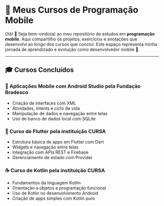 # 📱 Meus Cursos de Programação Mobile

Olá! 👋 Seja bem-vindo(a) ao meu repositório de estudos em **programação mobile**. Aqui compartilho os projetos, exercícios e anotações que desenvolvi ao longo dos cursos que concluí. Este espaço representa minha jornada de aprendizado e evolução como desenvolvedor mobile 🚀.

---

## 🎓 Cursos Concluídos

### 🤖 Aplicações Mobile com Android Studio pela Fundação Bradesco
- Criação de interfaces com XML
- Atividades, intents e ciclo de vida
- Manipulação de dados e navegação entre telas
- Uso de banco de dados local com SQLite


### 💙 Curso de Flutter pela instituição CURSA
- Estrutura básica de apps em Flutter com Dart
- Widgets e navegação entre telas
- Integração com APIs REST e Firebase
- Gerenciamento de estado com Provider


### ☕ Curso de Kotlin pela instituição CURSA
- Fundamentos da linguagem Kotlin
- Orientação a objetos e programação funcional
- Uso de Kotlin no desenvolvimento Android
- Criação de apps simples com Kotlin puro

